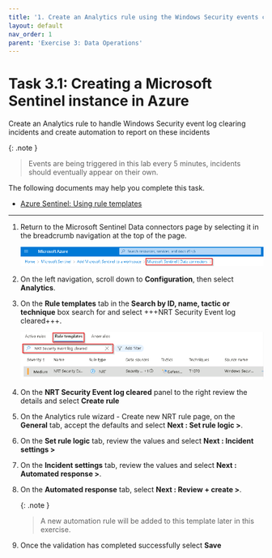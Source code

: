 ```yaml
---
title: '1. Create an Analytics rule using the Windows Security events clear template'
layout: default
nav_order: 1
parent: 'Exercise 3: Data Operations'
---
```


# Task 3.1: Creating a Microsoft Sentinel instance in Azure

Create an Analytics rule to handle Windows Security event log clearing incidents and create automation to report on these incidents

{: .note }
> Events are being triggered in this lab every 5 minutes, incidents should eventually appear on their own.

The following documents may help you complete this task.

- [Azure Sentinel: Using rule templates](https://techcommunity.microsoft.com/t5/itops-talk-blog/azure-sentinel-using-rule-templates/ba-p/2028427)  

---

1. Return to the Microsoft Sentinel Data connectors page by selecting it in the breadcrumb navigation at the top of the page.

    ![Data-connectors-breadcrumb.png](../media/Data-connectors-breadcrumb.png)

1. On the left navigation, scroll down to **Configuration**, then select **Analytics**.

1. On the **Rule templates** tab in the **Search by ID, name, tactic or technique** box search for and select +++NRT Security Event log cleared+++.

    ![security-event-rule-template.png](../media/security-event-rule-template.png)

1. On the **NRT Security Event log cleared** panel to the right review the details and select **Create rule**

1. On the Analytics rule wizard - Create new NRT rule page, on the **General** tab, accept the defaults and select **Next : Set rule logic >**.

1. On the **Set rule logic** tab, review the values and select **Next : Incident settings >**

1. On the **Incident settings** tab, review the values and select **Next : Automated response >**.

1. On the **Automated response** tab, select **Next : Review + create >**.

    {: .note }
    > A new automation rule will be added to this template later in this exercise.

1. Once the validation has completed successfully select **Save**
